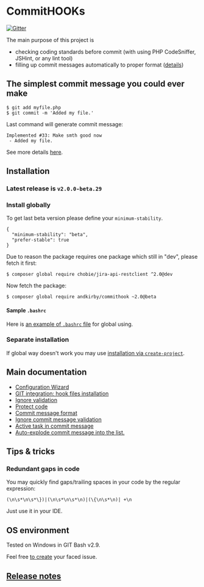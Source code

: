 # CommitHOOKs

[![Gitter](https://badges.gitter.im/Join%20Chat.svg)](https://gitter.im/andkirby/commithook?utm_source=badge&utm_medium=badge&utm_campaign=pr-badge&utm_content=badge)

The main purpose of this project is
 - checking coding standards before commit (with using PHP CodeSniffer, JSHint, or any lint tool)
 - filling up commit messages automatically to proper format ([details](doc/commit-msg.md))
 
## The simplest commit message you could ever make
```
$ git add myfile.php
$ git commit -m 'Added my file.'
```
Last command will generate commit message:
```
Implemented #33: Make smth good now
 - Added my file.
```
See more details [here](doc/commit-msg.md).

## Installation
### Latest release is `v2.0.0-beta.29`
### Install globally
To get last beta version please define your `minimum-stability`.
```
{
  "minimum-stability": "beta",
  "prefer-stable": true
}
```

Due to reason the package requires one package which still in "dev", please fetch it first:
```shell
$ composer global require chobie/jira-api-restclient ^2.0@dev
```

Now fetch the package:
```shell
$ composer global require andkirby/commithook ~2.0@beta
```

#### Sample `.bashrc`
Here is [an example of `.bashrc` file](doc/example-bashrc.md) for global using.

### Separate installation
If global way doesn't work you may use [installation via `create-project`](doc/install-create-project.md).

## Main documentation
- [Configuration Wizard](doc/example-quick-wizard.md)
- [GIT integration: hook files installation](doc/hooks-installation.md)
- [Ignore validation](doc/exclude-code-validation.md)
- [Protect code](doc/protect-code.md)
- [Commit message format](doc/commit-msg.md)
- [Ignore commit message validation](doc/commit-msg-ignore.md)
- [Active task in commit message](doc/active-task.md)
- [Auto-explode commit message into the list.](doc/config-message.md)

## Tips & tricks
### Redundant gaps in code
You may quickly find gaps/trailing spaces in your code by the regular expression:
```
(\n\s*\n\s*\})|(\n\s*\n\s*\n)|(\{\n\s*\n)| +\n
```
Just use it in your IDE.

## OS environment
Tested on Windows in GIT Bash v2.9.

Feel free [to create](../../issues/new "Add a new issue") your faced issue.

## [Release notes](doc/release-notes.md)
